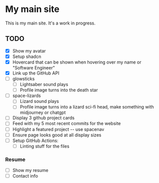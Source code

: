 # My main site

This is my main site. It's a work in progress.

## TODO

- [X] Show my avatar
- [X] Setup shadcn
- [X] Hovercard that can be shown when hovering over my name or "Software Engineer"
- [X] Link up the GitHub API
- [ ] glowsticks
  - [ ] Lightsaber sound plays
  - [ ] Profile image turns into the death star
- [ ] space-lizards
  - [ ] Lizard sound plays
  - [ ] Profile image turns into a lizard sci-fi head, make something with midjourney or chatgpt
- [ ] Display 3 github project cards
- [ ] Feed with my 5 most recent commits for the website
- [ ] Highlight a featured project -- use spacenav
- [ ] Ensure page looks good at all display sizes
- [ ] Setup GitHub Actions:
  - [ ] Linting stuff for the files

### Resume

- [ ] Show my resume
- [ ] Contact info
